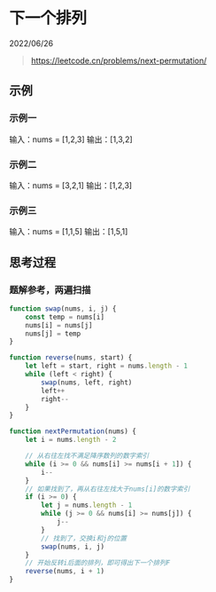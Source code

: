 # 下一个排列

2022/06/26

> <https://leetcode.cn/problems/next-permutation/>

## 示例

### 示例一

输入：nums = [1,2,3]
输出：[1,3,2]

### 示例二

输入：nums = [3,2,1]
输出：[1,2,3]

### 示例三

输入：nums = [1,1,5]
输出：[1,5,1]

## 思考过程

### 题解参考，两遍扫描

```javascript
function swap(nums, i, j) {
    const temp = nums[i]
    nums[i] = nums[j]
    nums[j] = temp
}

function reverse(nums, start) {
    let left = start, right = nums.length - 1
    while (left < right) {
        swap(nums, left, right)
        left++
        right--
    }
}

function nextPermutation(nums) {
    let i = nums.length - 2

    // 从右往左找不满足降序数列的数字索引
    while (i >= 0 && nums[i] >= nums[i + 1]) {
        i--
    }
    // 如果找到了，再从右往左找大于nums[i]的数字索引
    if (i >= 0) {
        let j = nums.length - 1
        while (j >= 0 && nums[i] >= nums[j]) {
            j--
        }
        // 找到了，交换i和j的位置
        swap(nums, i, j)
    }
    // 开始反转i后面的排列，即可得出下一个排列F
    reverse(nums, i + 1)
}
```
